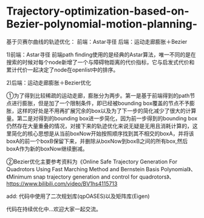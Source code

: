 # Trajectory-optimization-based-on-Bezier-polynomial-motion-planning-
基于贝赛尔曲线的轨迹优化： 前端：Astar寻径   后端：运动走廊膨胀＋Bezier

1)前端：Astar寻径
  前端path finding使用的是经典的Astar算法，唯一不同的是在搜索的时候对每个node新增了一个与障碍物距离的代价指标，它与启发式代价和累计代价一起决定了node在openlist中的排序。
  
2)后端：运动走廊膨胀＋Bezier优化

  ①为了得到比较稀疏的运动走廊，膨胀分为两步。第一是基于前端得到的path节点进行膨胀，但是加了一个限制条件，即已经被bounding box覆盖的节点不予膨胀，这样的好处是不用再扩展冗余的box以及为了下一步的简化减少了很大的计算量。第二是对得到的bounding box进一步简化，因为前一步得到的bounding box仍然存在大量重叠的情况，对接下来的轨迹优化来说无疑是无用且消耗计算的，这里简化的核心思想是从当前boxNow开始按照顺序找到其不相交的boxA，并将该boxA的前一个boxB保留下来，并删除从boxNow到boxB之间的所有box,然后boxA作为新的boxNow继续删减。
  

  ②Bezier优化主要参考资料为《Online Safe Trajectory Generation For Quadrotors Using Fast Marching Method and Bernstein Basis Polynomial》、《Minimum snap trajectory generation and control for quadrotors》、https://www.bilibili.com/video/BV1hs4115713

add: 代码中使用了二次规划库(qpOASES)以及矩阵库(Eigen)

代码在持续优化中...欢迎大家一起交流。
